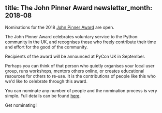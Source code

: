 title: The John Pinner Award
newsletter_month: 2018-08
---
Nominations for the 2018 [John Pinner Award](/john-pinner-award/) are open.

The John Pinner Award celebrates voluntary service to the Python community in
the UK, and recognises those who freely contribute their time and effort for
the good of the community.

Recipients of the award will be announced at PyCon UK in September.

Perhaps you can think of that person who quietly organises your local user
group, runs workshops, mentors others online, or creates educational resources
for others to re-use.  It is the contributions of people like this who we'd
like to celebrate through this award.

You can nominate any number of people and the nomination process is very
simple. Full details can be found [here](/john-pinner-award/).

Get nominating!
